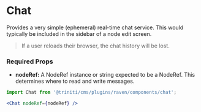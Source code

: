# Chat

Provides a very simple (ephemeral) real-time chat service.  This would typically be included in the sidebar of a node edit screen.

> If a user reloads their browser, the chat history will be lost.


### Required Props

+ __nodeRef:__  A NodeRef instance or string expected to be a NodeRef.  This determines where to read and write messages.


```jsx harmony
import Chat from '@triniti/cms/plugins/raven/components/chat';

<Chat nodeRef={nodeRef} />
```
